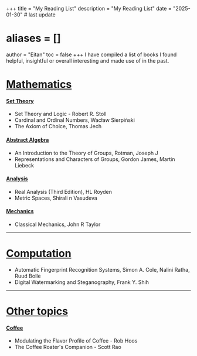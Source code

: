 +++
title = "My Reading List"
description = "My Reading List"
date = "2025-01-30" # last update
# aliases = []
author = "Eitan"
toc = false
+++
I have compiled a list of books I found helpful, insightful or overall interesting and made use of in the past. 


# <u>Mathematics</u>
#### <u>Set Theory</u>
- Set Theory and Logic - Robert R. Stoll
- Cardinal and Ordinal Numbers, Wacław Sierpiński
- The Axiom of Choice, Thomas Jech

#### <u>Abstract Algebra</u>
- An Introduction to the Theory of Groups, Rotman, Joseph J
- Representations and Characters of Groups, Gordon James, Martin Liebeck

#### <u>Analysis</u>
- Real Analysis (Third Edition), HL Royden
- Metric Spaces, Shirali n Vasudeva

#### <u>Mechanics</u>
- Classical Mechanics, John R Taylor

---

# <u>Computation</u>
- Automatic Fingerprint Recognition Systems, Simon A. Cole, Nalini Ratha, Ruud Bolle
- Digital Watermarking and Steganography, Frank Y. Shih


---
# <u>Other topics</u>
#### <u>Coffee</u>
- Modulating the Flavor Profile of Coffee - Rob Hoos
- The Coffee Roater's Companion - Scott Rao
